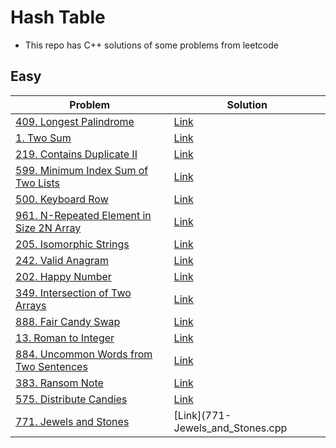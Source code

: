 # Hash Table
- This repo has C++ solutions of some problems from leetcode
## Easy
|Problem|Solution|
|-------|--------|
|[409. Longest Palindrome](https://leetcode.com/problems/longest-palindrome/)|[Link](https://github.com/m7moudGadallah/leetCode_Solutions/blob/main/Hash_Table/409_longest_palindrome.cpp)|
|[1. Two Sum](https://leetcode.com/problems/two-sum/)|[Link](https://github.com/m7moudGadallah/leetCode_Solutions/blob/main/Hash_Table/1-two_sum.cpp)|
|[219. Contains Duplicate II](https://leetcode.com/problems/contains-duplicate-ii/)|[Link](https://github.com/m7moudGadallah/leetCode_Solutions/blob/main/Hash_Table/219_Contains_Duplicate_%7C%7C.cpp)|
|[599. Minimum Index Sum of Two Lists](https://leetcode.com/problems/minimum-index-sum-of-two-lists/)|[Link](https://github.com/m7moudGadallah/leetCode_Solutions/blob/main/Hash_Table/599_Minimum_index_sum_of_Two_lists.cpp)|
|[500. Keyboard Row](https://leetcode.com/problems/keyboard-row/)|[Link](https://github.com/m7moudGadallah/leetCode_Solutions/blob/main/Hash_Table/500_Keyboard_Row.cpp)|
|[961. N-Repeated Element in Size 2N Array](https://leetcode.com/problems/n-repeated-element-in-size-2n-array/)|[Link](https://github.com/m7moudGadallah/leetCode_Solutions/blob/main/Hash_Table/961-N_Repeated_Element_in_size_2N_Array.cpp)|
|[205. Isomorphic Strings](https://leetcode.com/problems/isomorphic-strings/)|[Link](https://github.com/m7moudGadallah/leetCode_Solutions/blob/main/Hash_Table/205-Isomorphic_Strings.cpp)|
|[242. Valid Anagram](https://leetcode.com/problems/valid-anagram/)|[Link](https://github.com/m7moudGadallah/leetCode_Solutions/blob/main/Hash_Table/242-Valid_Anagam.cpp)|
|[202. Happy Number](https://leetcode.com/problems/happy-number/)|[Link](https://github.com/m7moudGadallah/leetCode_Solutions/blob/main/Hash_Table/202-Happy_Number.cpp)|
|[349. Intersection of Two Arrays](https://leetcode.com/problems/intersection-of-two-arrays/)|[Link](https://github.com/m7moudGadallah/leetCode_Solutions/blob/main/Hash_Table/349-Intersection_Of_Two_Arrays.cpp)|
|[888. Fair Candy Swap](https://leetcode.com/problems/fair-candy-swap/)|[Link](https://github.com/m7moudGadallah/leetCode_Solutions/blob/main/Hash_Table/888-Fair_Candy_Swap.cpp)|
|[13. Roman to Integer](https://leetcode.com/problems/roman-to-integer/)|[Link](https://github.com/m7moudGadallah/leetCode_Solutions/blob/main/Hash_Table/13-Roman_to_Integer.cpp)|
|[884. Uncommon Words from Two Sentences](https://leetcode.com/problems/uncommon-words-from-two-sentences/)|[Link](https://github.com/m7moudGadallah/leetCode_Solutions/blob/main/Hash_Table/884-Uncommon_Words_from_two_sentences.cpp)|
|[383. Ransom Note](https://leetcode.com/problems/ransom-note/)|[Link](https://github.com/m7moudGadallah/leetCode_Solutions/blob/main/Hash_Table/383-Ransom_Note.cpp)|
|[575. Distribute Candies](https://leetcode.com/problems/distribute-candies/)|[Link](575-Distribute_Candies.cpp)|
|[771. Jewels and Stones](https://leetcode.com/problems/jewels-and-stones/)|[Link](771-Jewels_and_Stones.cpp|